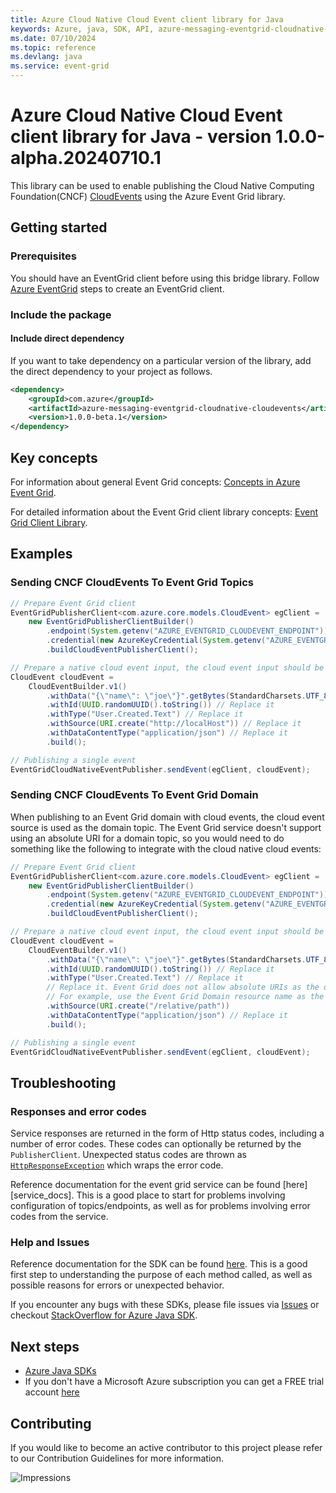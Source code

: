 ```yaml
---
title: Azure Cloud Native Cloud Event client library for Java
keywords: Azure, java, SDK, API, azure-messaging-eventgrid-cloudnative-cloudevents, event-grid
ms.date: 07/10/2024
ms.topic: reference
ms.devlang: java
ms.service: event-grid
---
```

# Azure Cloud Native Cloud Event client library for Java - version 1.0.0-alpha.20240710.1 


This library can be used to enable publishing the Cloud Native Computing Foundation(CNCF) [CloudEvents][CNCFCloudEvents]
using the Azure Event Grid library. 

## Getting started

### Prerequisites
You should have an EventGrid client before using this bridge library. Follow [Azure EventGrid][eventgridGettingStarted]
steps to create an EventGrid client.

### Include the package

#### Include direct dependency
If you want to take dependency on a particular version of the library, add the direct dependency to your project as follows.

[//]: # ({x-version-update-start;com.azure:azure-messaging-cloudnative-cloudevents;current})
```xml
<dependency>
    <groupId>com.azure</groupId>
    <artifactId>azure-messaging-eventgrid-cloudnative-cloudevents</artifactId>
    <version>1.0.0-beta.1</version>
</dependency>
```
[//]: # ({x-version-update-end})

## Key concepts
For information about general Event Grid concepts: [Concepts in Azure Event Grid][eventgridConcept].

For detailed information about the Event Grid client library concepts: [Event Grid Client Library][eventgridClientConcept].

## Examples

### Sending CNCF CloudEvents To Event Grid Topics
```java readme-sample-sendCNCFCloudEvents-topic
// Prepare Event Grid client
EventGridPublisherClient<com.azure.core.models.CloudEvent> egClient =
    new EventGridPublisherClientBuilder()
        .endpoint(System.getenv("AZURE_EVENTGRID_CLOUDEVENT_ENDPOINT"))
        .credential(new AzureKeyCredential(System.getenv("AZURE_EVENTGRID_CLOUDEVENT_KEY")))
        .buildCloudEventPublisherClient();

// Prepare a native cloud event input, the cloud event input should be replace with your own.
CloudEvent cloudEvent =
    CloudEventBuilder.v1()
        .withData("{\"name\": \"joe\"}".getBytes(StandardCharsets.UTF_8)) // Replace it
        .withId(UUID.randomUUID().toString()) // Replace it
        .withType("User.Created.Text") // Replace it
        .withSource(URI.create("http://localHost")) // Replace it
        .withDataContentType("application/json") // Replace it
        .build();

// Publishing a single event
EventGridCloudNativeEventPublisher.sendEvent(egClient, cloudEvent);
```

### Sending CNCF CloudEvents To Event Grid Domain
When publishing to an Event Grid domain with cloud events, the cloud event source is used as the domain topic.
The Event Grid service doesn't support using an absolute URI for a domain topic, so you would need to do
something like the following to integrate with the cloud native cloud events:
```java readme-sample-sendCNCFCloudEvents-domain
// Prepare Event Grid client
EventGridPublisherClient<com.azure.core.models.CloudEvent> egClient =
    new EventGridPublisherClientBuilder()
        .endpoint(System.getenv("AZURE_EVENTGRID_CLOUDEVENT_ENDPOINT"))
        .credential(new AzureKeyCredential(System.getenv("AZURE_EVENTGRID_CLOUDEVENT_KEY")))
        .buildCloudEventPublisherClient();

// Prepare a native cloud event input, the cloud event input should be replace with your own.
CloudEvent cloudEvent =
    CloudEventBuilder.v1()
        .withData("{\"name\": \"joe\"}".getBytes(StandardCharsets.UTF_8)) // Replace it
        .withId(UUID.randomUUID().toString()) // Replace it
        .withType("User.Created.Text") // Replace it
        // Replace it. Event Grid does not allow absolute URIs as the domain topic.
        // For example, use the Event Grid Domain resource name as the relative path.
        .withSource(URI.create("/relative/path"))
        .withDataContentType("application/json") // Replace it
        .build();

// Publishing a single event
EventGridCloudNativeEventPublisher.sendEvent(egClient, cloudEvent);
```

## Troubleshooting

### Responses and error codes

Service responses are returned in the form of Http status codes, including a number
of error codes. These codes can optionally be returned by the `PublisherClient`.
Unexpected status codes are thrown as [`HttpResponseException`][HttpResponseException]
which wraps the error code.

Reference documentation for the event grid service can be found [here][service_docs]. This is a
good place to start for problems involving configuration of topics/endpoints, as well as for
problems involving error codes from the service.

### Help and Issues

Reference documentation for the SDK can be found [here][javadocs]. This is a good first step
to understanding the purpose of each method called, as well as possible reasons for errors
or unexpected behavior.

If you encounter any bugs with these SDKs, please file issues via [Issues](https://github.com/Azure/azure-sdk-for-java/issues) or checkout [StackOverflow for Azure Java SDK](https://stackoverflow.com/questions/tagged/azure-java-sdk).

## Next steps

- [Azure Java SDKs](/java/azure/)
- If you don't have a Microsoft Azure subscription you can get a FREE trial account [here](https://go.microsoft.com/fwlink/?LinkId=330212)

## Contributing

If you would like to become an active contributor to this project please refer to our 
Contribution Guidelines for more information.

<!-- LINKS -->
[eventgridGettingStarted]: https://github.com/Azure/azure-sdk-for-java/tree/main/sdk/eventgrid/azure-messaging-eventgrid#getting-started
[eventgridConcept]: /azure/event-grid/concepts
[eventgridClientConcept]: https://github.com/Azure/azure-sdk-for-java/tree/main/sdk/eventgrid/azure-messaging-eventgrid#key-concepts
[javadocs]: https://azure.github.io/azure-sdk-for-java/eventgrid.html
[CNCFCloudEvents]: https://cloudevents.github.io/sdk-java/
[HttpResponseException]: https://github.com/Azure/azure-sdk-for-java/blob/main/sdk/core/azure-core/src/main/java/com/azure/core/exception/HttpResponseException.java

![Impressions](https://azure-sdk-impressions.azurewebsites.net/api/impressions/azure-sdk-for-java%2Fsdk%2Feventgrid%2Fazure-messaging-eventgrid-cloudnative-cloudevents%2FREADME.png)

